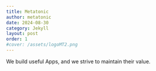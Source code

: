 ```yaml
---
title: Metatonic
author: metatonic
date: 2024-08-30
category: Jekyll
layout: post
order: 1
#cover: /assets/logoMT2.png
---
```


We build useful Apps, and we strive to maintain their value.
